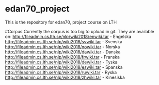 # edan70_project
This is the repository for edan70, project course on LTH


#Corpus
Currently the corpus is too big to upload in git. They are available on:
http://fileadmin.cs.lth.se/nlp/wiki2018/enwiki.tar - Engelska
http://fileadmin.cs.lth.se/nlp/wiki2018/svwiki.tar - Svenska
http://fileadmin.cs.lth.se/nlp/wiki2018/nowiki.tar - Norska
http://fileadmin.cs.lth.se/nlp/wiki2018/dawiki.tar - Danska
http://fileadmin.cs.lth.se/nlp/wiki2018/frwiki.tar - Franska
http://fileadmin.cs.lth.se/nlp/wiki2018/dewiki.tar - Tyska
http://fileadmin.cs.lth.se/nlp/wiki2018/eswiki.tar - Spanska
http://fileadmin.cs.lth.se/nlp/wiki2018/ruwiki.tar - Ryska
http://fileadmin.cs.lth.se/nlp/wiki2018/zhwiki.tar - Kinesiska
